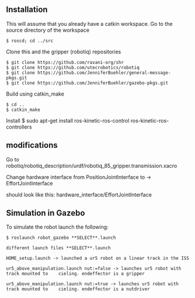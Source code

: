 

## Installation

This will assume that you already have a catkin workspace. Go to the source directory of the workspace
  ```
  $ roscd; cd ../src
  ```
Clone this and the gripper (robotiq) repositories
  ```
  $ git clone https://github.com/ravani-org/shr
  $ git clone https://github.com/utecrobotics/robotiq
  $ git clone https://github.com/JenniferBuehler/general-message-pkgs.git
  $ git clone https://github.com/JenniferBuehler/gazebo-pkgs.git
  ```
Build using catkin_make
  ```
  $ cd ..
  $ catkin_make
  ```

Install 
  $ sudo apt-get install ros-kinetic-ros-control ros-kinetic-ros-controllers

## modifications 

Go to robotiq/robotiq_description/urdf/robotiq_85_gripper.transmission.xacro

Change hardware interface from PositionJointInterface to -> EffortJointInterface

should look like this: <hardwareInterface>hardware_interface/EffortJointInterface</hardwareInterface>



## Simulation in Gazebo

To simulate the robot launch the following:
  ```
  $ roslaunch robot_gazebo **SELECT**.launch

different launch files **SELECT**.launch 

HOME_setup.launch -> launched a ur5 robot on a linear track in the ISS

ur5_above_manipulation.launch nut:=false -> launches ur5 robot with track mounted to    cieling. endeffector is a gripper

ur5_above_manipulation.launch nut:=true -> launches ur5 robot with track mounted to    cieling. endeffector is a nutdriver

